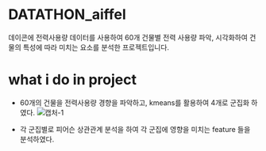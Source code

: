 # DATATHON_aiffel
데이콘에 전력사용량 데이터를 사용하여 60개 건물별 전력 사용량 파악, 시각화하여 건물의 특성에 따라 미치는 요소를 분석한 프로젝트입니다.

# what i do in project
- 60개의 건물을 전력사용량 경향을 파악하고, kmeans를 활용하여 4개로 군집화 하였다.
![캡처-1](https://user-images.githubusercontent.com/97006756/158014916-6fab5f27-9161-4d30-b074-f0f2c968f4de.PNG)

- 각 군집별로 피어슨 상관관계 분석을 하여 각 군집에 영향을 미치는 feature 들을 분석하였다.

